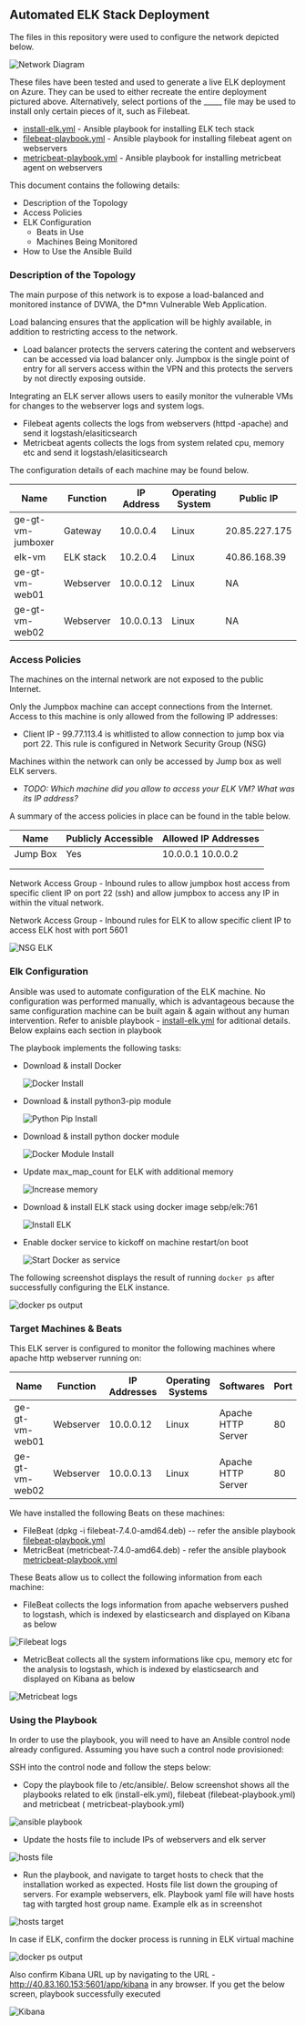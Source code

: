 ## Automated ELK Stack Deployment

The files in this repository were used to configure the network depicted below.

![Network Diagram](Diagrams/Azure-Cloud-Security.png)

These files have been tested and used to generate a live ELK deployment on Azure. They can be used to either recreate the entire deployment pictured above. Alternatively, select portions of the _____ file may be used to install only certain pieces of it, such as Filebeat.

  - [install-elk.yml](https://github.com/dinshetty/ge-gt-elk-project/tree/main/Ansible/install-elk.yml) - Ansible playbook for installing ELK tech stack
  - [filebeat-playbook.yml](https://github.com/dinshetty/ge-gt-elk-project/tree/main/Ansible/filebeat-playbook.yml) - Ansible playbook for installing filebeat agent on webservers
  - [metricbeat-playbook.yml](https://github.com/dinshetty/ge-gt-elk-project/tree/main/Ansible/metricbeat-playbook.yml) - Ansible playbook for installing metricbeat agent on webservers
 
This document contains the following details:
- Description of the Topology
- Access Policies
- ELK Configuration
  - Beats in Use
  - Machines Being Monitored
- How to Use the Ansible Build


### Description of the Topology

The main purpose of this network is to expose a load-balanced and monitored instance of DVWA, the D*mn Vulnerable Web Application.

Load balancing ensures that the application will be highly available, in addition to restricting access to the network.
- Load balancer protects the servers catering the content and webservers can be accessed via load balancer only. Jumpbox is the single point of entry for all servers access within the VPN and this protects the servers by not directly exposing outside. 

Integrating an ELK server allows users to easily monitor the vulnerable VMs for changes to the webserver logs and system logs.
- Filebeat agents collects the logs from webservers (httpd -apache) and send it logstash/elasiticsearch
- Metricbeat agents collects the logs from system related cpu, memory etc and send it logstash/elasiticsearch

The configuration details of each machine may be found below.

| Name              | Function   | IP Address | Operating System |Public IP      |
|-------------------|------------|------------|------------------|--------------- 
| ge-gt-vm-jumboxer | Gateway    | 10.0.0.4   | Linux            | 20.85.227.175 |
| elk-vm            | ELK stack  | 10.2.0.4   | Linux            | 40.86.168.39  |
| ge-gt-vm-web01    | Webserver  | 10.0.0.12  | Linux            |  NA           |
| ge-gt-vm-web02    | Webserver  | 10.0.0.13  | Linux            |  NA           | 

### Access Policies

The machines on the internal network are not exposed to the public Internet. 

Only the Jumpbox machine can accept connections from the Internet. Access to this machine is only allowed from the following IP addresses:
- Client IP - 99.77.113.4 is whitlisted to allow connection to jump box via port 22. This rule is configured in Network Security Group (NSG)

Machines within the network can only be accessed by Jump box as well ELK servers.
- _TODO: Which machine did you allow to access your ELK VM? What was its IP address?_

A summary of the access policies in place can be found in the table below.

| Name     | Publicly Accessible | Allowed IP Addresses |
|----------|---------------------|----------------------|
| Jump Box | Yes                 | 10.0.0.1 10.0.0.2    |
|          |                     |                      |
|          |                     |                      |

Network Access Group - Inbound rules to allow jumpbox host access from specific client IP on port 22 (ssh) and allow jumpbox to access any IP in within the vitual network.





Network Access Group - Inbound rules for ELK to allow specific client IP to access ELK host with port 5601

![NSG ELK](Images/elk-nsg.png)


### Elk Configuration

Ansible was used to automate configuration of the ELK machine. No configuration was performed manually, which is advantageous because the same configuration machine can be built again & again without any human intervention. Refer to anisble playbook - [install-elk.yml](https://github.com/dinshetty/ge-gt-elk-project/tree/main/Ansible/install-elk.yml) for aditional details. Below explains each section in playbook

The playbook implements the following tasks:
- Download & install Docker

  ![Docker Install](Images/install-docker.png)

- Download & install python3-pip module
  
  ![Python Pip Install](Images/install-pip.png)

- Download & install python docker module

  ![Docker Module Install](Images/install-docker-module.png)
   
- Update max_map_count for ELK with additional memory
  
  ![Increase memory](Images/elk-memory.png)

- Download & install ELK stack using docker image sebp/elk:761

  ![Install ELK](Images/install-elk-docker.png)
  
- Enable docker service to kickoff on machine restart/on boot

  ![Start Docker as service](Images/docker-boot.png)

The following screenshot displays the result of running `docker ps` after successfully configuring the ELK instance.

![docker ps output](Images/elk-docker-ps.png)

### Target Machines & Beats
This ELK server is configured to monitor the following machines where apache http webserver running on:

| Name            | Function   | IP Addresses | Operating Systems   | Softwares           |  Port  |
|-----------------|---------------------------|---------------------|---------------------|--------|-------
| ge-gt-vm-web01  | Webserver  | 10.0.0.12    | Linux               |  Apache HTTP Server | 80     |
| ge-gt-vm-web02  | Webserver  | 10.0.0.13    | Linux               |  Apache HTTP Server | 80     | 


We have installed the following Beats on these machines:
- FileBeat (dpkg -i filebeat-7.4.0-amd64.deb) -- refer the ansible playbook [filebeat-playbook.yml](https://github.com/dinshetty/ge-gt-elk-project/tree/main/Ansible/filebeat-playbook.yml) 
- MetricBeat (metricbeat-7.4.0-amd64.deb) - refer the ansible playbook [metricbeat-playbook.yml](https://github.com/dinshetty/ge-gt-elk-project/tree/main/Ansible/metricbeat-playbook.yml) 

These Beats allow us to collect the following information from each machine:
- FileBeat collects the logs information from apache webservers pushed to logstash, which is indexed by elasticsearch and displayed on Kibana as below

![Filebeat logs](Images/filebeat-logs.png)

- MetricBeat collects all the system informations like cpu, memory etc for the analysis to logstash, which is indexed by elasticsearch and displayed on Kibana as below

![Metricbeat logs](Images/metricbeat-logs.png)

### Using the Playbook
In order to use the playbook, you will need to have an Ansible control node already configured. Assuming you have such a control node provisioned: 

SSH into the control node and follow the steps below:
- Copy the playbook file to /etc/ansible/. Below screenshot shows all the playbooks related to elk (install-elk.yml), filebeat (filebeat-playbook.yml) and metricbeat ( metricbeat-playbook.yml)

![ansible playbook](Images/ansible-copy.png)

- Update the hosts file to include IPs of webservers and elk server

![hosts file](Images/hosts-file.png)

- Run the playbook, and navigate to target hosts to check that the installation worked as expected. Hosts file list down the grouping of servers. For example webservers, elk. Playbook yaml file will have hosts tag with targted host group name. Example elk as in screenshot

![hosts target](Images/target-host.png)

In case if ELK, confirm the docker process is running in ELK virtual machine 

![docker ps output](Images/elk-docker-ps.png)

Also confirm Kibana URL up by navigating to the URL - http://40.83.160.153:5601/app/kibana in any browser. If you get the below screen, playbook successfully executed

![Kibana](Images/kibana.png)
